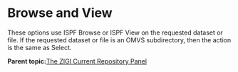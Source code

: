 # Browse and View

These options use ISPF Browse or ISPF View on the requested dataset or file. If the requested dataset or file is an OMVS subdirectory, then the action is the same as Select.

**Parent topic:**[The ZIGI Current Repository Panel](zOS_ISPF_Git_Interface_Users_Guide_V3R0_the_zigi_current_repository_panel.md)


